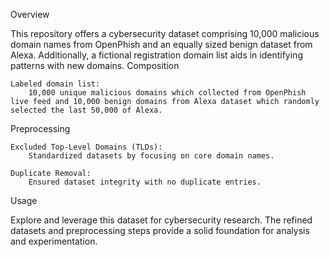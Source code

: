 Overview

This repository offers a cybersecurity dataset comprising 10,000 malicious domain names from OpenPhish and an equally sized benign dataset from Alexa. Additionally, a fictional registration domain list aids in identifying patterns with new domains.
Composition

    Labeled domain list:
        10,000 unique malicious domains which collected from OpenPhish live feed and 10,000 benign domains from Alexa dataset which randomly selected the last 50,000 of Alexa.

Preprocessing

    Excluded Top-Level Domains (TLDs):
        Standardized datasets by focusing on core domain names.

    Duplicate Removal:
        Ensured dataset integrity with no duplicate entries.

Usage

Explore and leverage this dataset for cybersecurity research. The refined datasets and preprocessing steps provide a solid foundation for analysis and experimentation.
